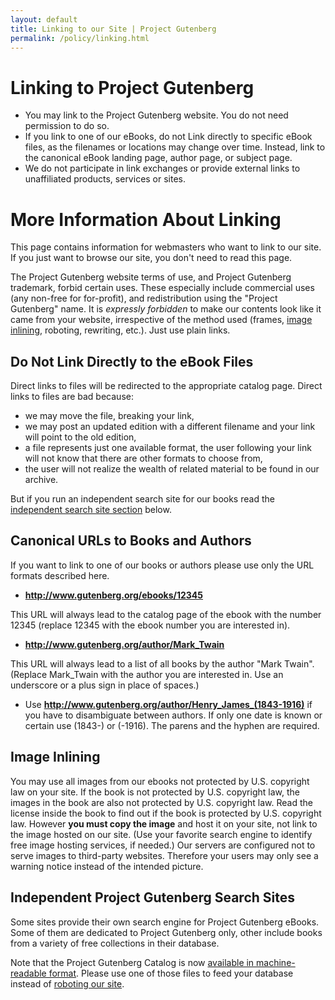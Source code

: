 ```yaml
---
layout: default
title: Linking to our Site | Project Gutenberg
permalink: /policy/linking.html
---
```


Linking to Project Gutenberg
============================

- You may link to the Project Gutenberg website. You do not need permission to do so.
- If you link to one of our eBooks, do not Link directly to specific eBook files, as the filenames or locations may change over time. Instead, link to the canonical eBook landing page, author page, or subject page.
- We do not participate in link exchanges or provide external links to unaffiliated products, services or sites.

# More Information About Linking

<div class="box_shadow">This page contains information for webmasters who want to link to our site. If you just want to browse our site, you don't need to read this page.</div>

The Project Gutenberg website terms of use, and Project Gutenberg trademark, forbid certain uses. These especially include commercial uses (any non-free for for-profit), and redistribution using the "Project Gutenberg" name. It is *expressly forbidden* to make our contents look like it came from your website, irrespective of the method used (frames, [image inlining](#image-inlining), roboting, rewriting, etc.). Just use plain links.

## Do Not Link Directly to the eBook Files

Direct links to files will be redirected to the appropriate catalog page. Direct links to files are bad because:

- we may move the file, breaking your link,
- we may post an updated edition with a different filename and your link will point to the old edition,
- a file represents just one available format, the user following your link will not know that there are other formats to choose from,
- the user will not realize the wealth of related material to be found in our archive.

But if you run an independent search site for our books read the [independent search site section](#independent-project-gutenberg-search-sites) below.

## Canonical URLs to Books and Authors
If you want to link to one of our books or authors please use only the URL formats described here.

- **http://www.gutenberg.org/ebooks/12345** 

This URL will always lead to the catalog page of the ebook with the number 12345 (replace 12345 with the ebook number you are interested in).
- **http://www.gutenberg.org/author/Mark_Twain**

This URL will always lead to a list of all books by the author "Mark Twain". (Replace Mark_Twain with the author you are interested in. Use an underscore or a plus sign in place of spaces.)
- Use **http://www.gutenberg.org/author/Henry_James_(1843-1916)** 
if you have to disambiguate between authors. If only one date is known or certain use (1843-) or (-1916). The parens and the hyphen are required.

## Image Inlining

You may use all images from our  ebooks not protected by U.S. copyright law on your site.  If the book is not protected by U.S. copyright law, the images in the book are also not protected by U.S. copyright law.  Read the license inside the book to find out if the book is protected by U.S. copyright law.  However **you must copy the image** and host it on your site, not link to the image hosted on our site. (Use your favorite search engine to identify free image hosting services, if needed.)
Our servers are configured not to serve images to third-party websites. Therefore your users may only see a warning notice instead of the intended picture.

## Independent Project Gutenberg Search Sites

Some sites provide their own search engine for Project Gutenberg eBooks. Some of them are dedicated to Project Gutenberg only, other include books from a variety of free collections in their database.

Note that the Project Gutenberg Catalog is now [available in machine-readable format](/wiki/Gutenberg:Feeds). Please use one of those files to feed your database instead of [roboting our site](/information/robot_access.html).


